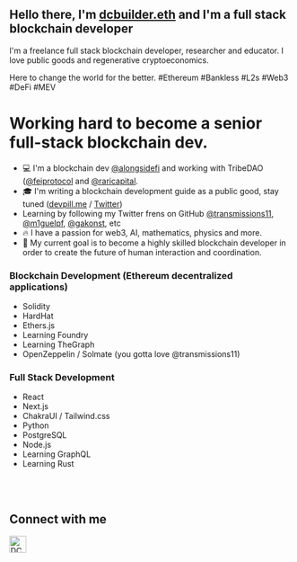 ## Hello there, I'm [dcbuilder.eth](https://twitter.com/DCbuild3r) and I'm a full stack blockchain developer

I'm a freelance full stack blockchain developer, researcher and educator. I love public goods and regenerative cryptoeconomics.

Here to change the world for the better. #Ethereum #Bankless #L2s #Web3 #DeFi #MEV 

# Working hard to become a senior full-stack blockchain dev.  

- 💻 I'm a blockchain dev [@alongsidefi](https://twitter.com/alongsidefi) and working with TribeDAO ([@feiprotocol](https://twitter.com/feiprotocol) and [@raricapital](https://twitter.com/RariCapital).
- 🎓 I'm writing a blockchain development guide as a public good, stay tuned ([devpill.me](https://devpill.me/) / [Twitter](https://twitter.com/devpillme))
- Learning by following my Twitter frens on GitHub [@transmissions11](https://twitter.com/transmissions11), [@m1guelpf](https://twitter.com/m1guelpf), [@gakonst](https://twitter.com/gakonst), etc
- 🔥 I have a passion for web3, AI, mathematics, physics and more.
- 🎯 My current goal is to become a highly skilled blockchain developer in order to create the future of human interaction and coordination.

### Blockchain Development (Ethereum decentralized applications)

- Solidity
- HardHat
- Ethers.js
- Learning Foundry
- Learning TheGraph
- OpenZeppelin / Solmate (you gotta love @transmissions11)

### Full Stack Development

- React
- Next.js
- ChakraUI / Tailwind.css
- Python
- PostgreSQL
- Node.js
- Learning GraphQL
- Learning Rust

<br />

<br /> 

[twitter]: https://twitter.com/DCbuild3r 

## Connect with me

[<img align="left" alt="DCBuilder | Twitter" width="30px" src="https://cdn.jsdelivr.net/npm/simple-icons@v3/icons/twitter.svg" />][twitter]
